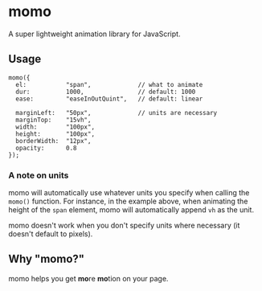 # momo
A super lightweight animation library for JavaScript.

## Usage
```
momo({
  el:           "span",             // what to animate
  dur:          1000,               // default: 1000
  ease:         "easeInOutQuint",   // default: linear

  marginLeft:   "50px",             // units are necessary
  marginTop:    "15vh",
  width:        "100px",
  height:       "100px",
  borderWidth:  "12px",
  opacity:      0.8
});
```

### A note on units
momo will automatically use whatever units you specify when calling the `momo()` function. For instance, in the example above, when animating the height of the `span` element, momo will automatically append `vh` as the unit.

momo doesn't work when you don't specify units where necessary (it doesn't default to pixels).

## Why "momo?"
momo helps you get **mo**re **mo**tion on your page.
